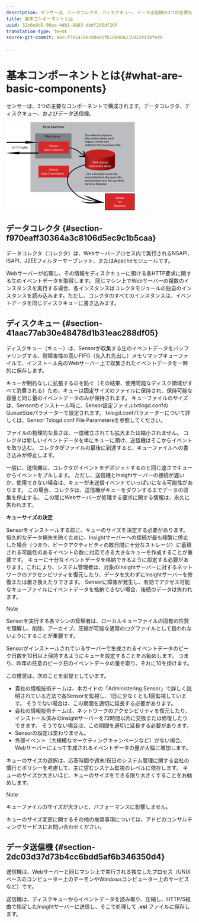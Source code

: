 ```yaml
---
description: センサーは、データコレクタ、ディスクキュー、データ送信機の3つの主要なコンポーネントで構成されています。
title: 基本コンポーネントとは
uuid: 32e6e8d9-90ee-4db1-8883-dbdf245df26f
translation-type: tm+mt
source-git-commit: aec1f7b14198cdde91f61d490a235022943bfedb

---
```



# 基本コンポーネントとは{#what-are-basic-components}

センサーは、3つの主要なコンポーネントで構成されます。データコレクタ、ディスクキュー、およびデータ送信機。

![](assets/Visual-Sensor.png)

## データコレクタ {#section-f970eaff30364a3c8106d5ec9c1b5caa}

データコレクタ（コレクタ）は、Webサーバープロセス内で実行されるNSAPI、ISAPI、J2EEフィルターサーブレット、またはApacheモジュールです。

Webサーバーが処理し、その情報をディスクキューに預ける各HTTP要求に関する生のイベントデータを取得します。 同じマシン上でWebサーバーの複数のインスタンスを実行する場合、各インスタンスはコレクタモジュールの独自のインスタンスを読み込みます。ただし、コレクタのすべてのインスタンスは、イベントデータを同じディスクキューに書き込みます。

## ディスクキュー {#section-41aac77ab30e48478d1b31eac288df05}

ディスクキュー（キュー）は、Sensorが収集する生のイベントデータをバッファリングする、耐障害性の高いFIFO（先入れ先出し）メモリマップキューファイルで、インストール先のWebサーバー上で収集されたイベントデータを一時的に保存します。

キューが制約なしに拡張するのを防ぐ（その結果、使用可能なディスク領域がすべて消費される）ため、キューは固定サイズのファイルに保持され、保持可能な容量と同じ量のイベントデータのみが保持されます。 キューファイルのサイズは、Sensorのインストール時に、Sensor設定ファイルtxtlogd.confのQueueSizeパラメーターで設定されます。 txlogd.confパラメーターについて詳しくは、Sensor Txlogd.conf File Parametersを参照してください。

ファイルの物理的な長さは、一度確立されても拡大または縮小されません。 コレクタは新しいイベントデータを単にキューに預け、送信機はそこからイベントを取り込む。 コレクタがファイルの最後に到達すると、キューファイルへの書き込みが停止します。

一般に、送信機は、コレクタがイベントをデポジットするのと同じ速さでキューからイベントをプルします。 ただし、送信機とInsightサーバーの接続が遅いか、使用できない場合は、キューが未送信イベントでいっぱいになる可能性があります。 この場合、コレクタは、送信機がキューをダウンするまでデータの収集を停止する。 この間にWebサーバーが処理する要求に関する情報は、永久に失われます。

**キューサイズの決定**

Sensorをインストールする前に、キューのサイズを決定する必要があります。 恒久的なデータ損失を防ぐために、Insightサーバーへの接続が最も頻繁に停止した場合（つまり、ピークアクティビティの数日間に十分なストレージ）に蓄積される可能性のあるイベントの数に対応できる大きなキューを作成することが重要です。 キューに十分なイベントデータを格納できるように設定する必要があります。これにより、システム管理者は、対象のInsightサーバーに対するネットワークのアクセシビリティを復元したり、データを失わずにInsightサーバーを修復または置き換えたりできます。 Sensorに障害が発生し、有効でアクセス可能なキューファイルにイベントデータを格納できない場合、後続のデータは失われます。

>[!NOTE]
>
>Sensorを実行する各マシンの管理者は、ローカルキューファイルの固有の性質を理解し、削除、アーカイブ、圧縮が可能な通常のログファイルとして扱われないようにすることが重要です。

Sensorがインストールされているサーバーで生成されるイベントデータのピーク日数を10日以上保持するようにキューを設定することをお勧めします。 つまり、昨年の任意のピーク日のイベントデータの量を取り、それに10を掛けます。

この推奨は、次のことを前提としています。

* 貴社の情報技術チームは、本ガイドの「Administering Sensor」で詳しく説明されている方法で各Sensorを監視し、1日に少なくとも1回監視しています。 そうでない場合は、この期間を適切に延長する必要があります。
* 会社の情報技術チームは、ネットワークのアクセシビリティを復元したり、インストール済みのInsightサーバーを72時間以内に交換または修復したりできます。 そうでない場合は、この期間を適切に延長する必要があります。
* Sensorの設定は変わりません。
* 外部イベント（大規模なマーケティングキャンペーンなど）がない場合、Webサーバーによって生成されるイベントデータの量が大幅に増加します。

キューのサイズの選択は、応答時間や週末/祝日のシステム管理に関する会社の慣行とポリシーを考慮して、主に望むシステム監視のレベルに依存します。 キューのサイズが大きいほど、キューのサイズをできる限り大きくすることをお勧めします。

>[!NOTE]
>
>キューファイルのサイズが大きいと、パフォーマンスに影響しません。

キューのサイズ変更に関するその他の推奨事項については、アドビのコンサルティングサービスにお問い合わせください。

## データ送信機 {#section-2dc03d37d73b4cc6bdd5af6b346350d4}

送信機は、Webサーバーと同じマシン上で実行される独立したプロセス（UNIXベースのコンピューター上のデーモンやWindowsコンピューター上のサービスなど）です。

送信機は、ディスクキューからイベントデータを読み取り、圧縮し、HTTP/S経由で指定したInsightサーバーに送信し、そこで処理して **.vsl** ファイルに保存します。
